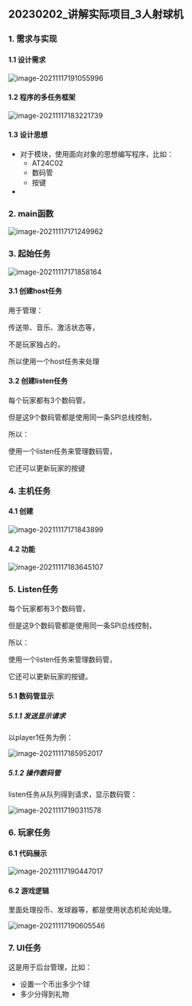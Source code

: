 ## 20230202\_讲解实际项目\_3人射球机

### 1. 需求与实现

#### 1.1 设计需求

![image-20211117191055996](pic/shooting_project/10_prj_request.png)

#### 1.2 程序的多任务框架

![image-20211117183221739](pic/shooting_project/03_all_tasks.png)

#### 1.3 设计思想

* 对于模块，使用面向对象的思想编写程序，比如：
  * AT24C02
  * 数码管
  * 按键
* 





### 2. main函数

![image-20211117171249962](pic/shooting_project/01_create_start_task.png)



### 3. 起始任务

![image-20211117171858164](pic/shooting_project/02_start_task_detail.png)



#### 3.1 创建host任务

用于管理：

传送带、音乐、激活状态等，

不是玩家独占的，

所以使用一个host任务来处理



#### 3.2 创建listen任务

每个玩家都有3个数码管，

但是这9个数码管都是使用同一条SPI总线控制，

所以：

使用一个listen任务来管理数码管，

它还可以更新玩家的按键



### 4. 主机任务

#### 4.1 创建

![image-20211117171843899](pic/shooting_project/04_host_task.png)



#### 4.2 功能

![image-20211117183645107](pic/shooting_project/05_host_task_detail.png)



### 5. Listen任务

每个玩家都有3个数码管，

但是这9个数码管都是使用同一条SPI总线控制，

所以：

使用一个listen任务来管理数码管，

它还可以更新玩家的按键。



#### 5.1 数码管显示

##### 5.1.1 发送显示请求

以player1任务为例：

![image-20211117185952017](pic/shooting_project/06_send_seg_request.png)



##### 5.1.2 操作数码管

listen任务从队列得到请求，显示数码管：

![image-20211117190311578](pic/shooting_project/07_disp_seg.png)

### 6. 玩家任务

#### 6.1 代码展示

![image-20211117190447017](pic/shooting_project/08_player_task.png)

#### 6.2 游戏逻辑

里面处理投币、发球器等，都是使用状态机轮询处理。

![image-20211117190605546](pic/shooting_project/09_game_logical.png)



### 7. UI任务

这是用于后台管理，比如：

* 设置一个币出多少个球
* 多少分得到礼物



